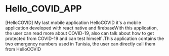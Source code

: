 # Hello_COVID_APP
[HelloCOVID] My last mobile application
HelloCOVID it's a mobile application developed with react native and firebaseWith this application, the user can read more about COVID-19, also can talk about how to get protected from COVID-19 and can test himself .This application contains the two emergency numbers used in Tunisia, the user can directly call them from HelloCOVID 
